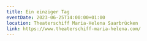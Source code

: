 ```yaml
---
title: Ein einziger Tag
eventDate: 2023-06-25T14:00:00+01:00
location: Theaterschiff Maria-Helena Saarbrücken
link: https://www.theaterschiff-maria-helena.com/
---
```

